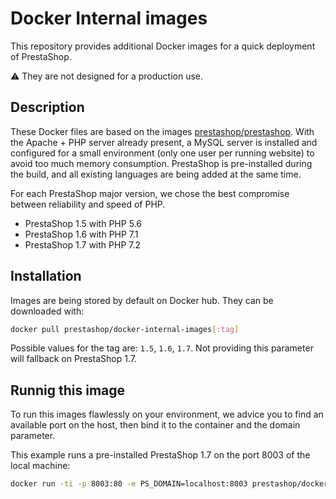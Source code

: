 # Docker Internal images

This repository provides additional Docker images for a quick deployment of PrestaShop.

:warning: They are not designed for a production use.

## Description

These Docker files are based on the images [prestashop/prestashop](https://hub.docker.com/r/prestashop/prestashop/).
With the Apache + PHP server already present, a MySQL server is installed and configured for a small environment (only one user per running website) to avoid too much memory consumption.
PrestaShop is pre-installed during the build, and all existing languages are being added at the same time.

For each PrestaShop major version, we chose the best compromise between reliability and speed of PHP.
* PrestaShop 1.5 with PHP 5.6
* PrestaShop 1.6 with PHP 7.1
* PrestaShop 1.7 with PHP 7.2

## Installation

Images are being stored by default on Docker hub. They can be downloaded with:

```bash
docker pull prestashop/docker-internal-images[:tag]
```

Possible values for the tag are: `1.5`, `1.6`, `1.7`. Not providing this parameter will fallback on PrestaShop 1.7.

## Runnig this image

To run this images flawlessly on your environment, we advice you to find an available port on the host, then bind it
to the container and the domain parameter.

This example runs a pre-installed PrestaShop 1.7 on the port 8003 of the local machine:

```bash
docker run -ti -p 8003:80 -e PS_DOMAIN=localhost:8003 prestashop/docker-internal-images:1.7
```
